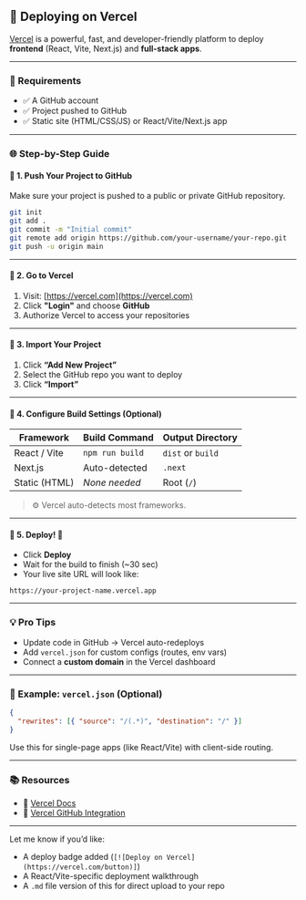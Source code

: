 ## 🚀 Deploying on Vercel

[Vercel](https://vercel.com) is a powerful, fast, and developer-friendly platform to deploy **frontend** (React, Vite, Next.js) and **full-stack apps**.

---

### 🔧 Requirements

* ✅ A GitHub account
* ✅ Project pushed to GitHub
* ✅ Static site (HTML/CSS/JS) or React/Vite/Next.js app

---

### 🌐 Step-by-Step Guide

#### 🔹 1. Push Your Project to GitHub

Make sure your project is pushed to a public or private GitHub repository.

```bash
git init
git add .
git commit -m "Initial commit"
git remote add origin https://github.com/your-username/your-repo.git
git push -u origin main
```

---

#### 🔹 2. Go to Vercel

1. Visit: [https://vercel.com](https://vercel.com)
2. Click **"Login"** and choose **GitHub**
3. Authorize Vercel to access your repositories

---

#### 🔹 3. Import Your Project

1. Click **“Add New Project”**
2. Select the GitHub repo you want to deploy
3. Click **“Import”**

---

#### 🔹 4. Configure Build Settings (Optional)

| Framework     | Build Command   | Output Directory  |
| ------------- | --------------- | ----------------- |
| React / Vite  | `npm run build` | `dist` or `build` |
| Next.js       | Auto-detected   | `.next`           |
| Static (HTML) | *None needed*   | Root (`/`)        |

> ⚙️ Vercel auto-detects most frameworks.

---

#### 🔹 5. Deploy! 🚀

* Click **Deploy**
* Wait for the build to finish (\~30 sec)
* Your live site URL will look like:

```
https://your-project-name.vercel.app
```

---

### 💡 Pro Tips

* Update code in GitHub → Vercel auto-redeploys
* Add `vercel.json` for custom configs (routes, env vars)
* Connect a **custom domain** in the Vercel dashboard

---

### 📁 Example: `vercel.json` (Optional)

```json
{
  "rewrites": [{ "source": "/(.*)", "destination": "/" }]
}
```

Use this for single-page apps (like React/Vite) with client-side routing.

---

### 📚 Resources

* 🔗 [Vercel Docs](https://vercel.com/docs)
* 🔗 [Vercel GitHub Integration](https://vercel.com/docs/git/vercel-for-github)

---

Let me know if you’d like:

* A deploy badge added (`[![Deploy on Vercel](https://vercel.com/button)]`)
* A React/Vite-specific deployment walkthrough
* A `.md` file version of this for direct upload to your repo
